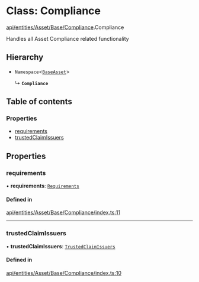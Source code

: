 # Class: Compliance

[api/entities/Asset/Base/Compliance](../wiki/api.entities.Asset.Base.Compliance).Compliance

Handles all Asset Compliance related functionality

## Hierarchy

- `Namespace`\<[`BaseAsset`](../wiki/api.entities.Asset.Base.BaseAsset.BaseAsset)\>

  ↳ **`Compliance`**

## Table of contents

### Properties

- [requirements](../wiki/api.entities.Asset.Base.Compliance.Compliance#requirements)
- [trustedClaimIssuers](../wiki/api.entities.Asset.Base.Compliance.Compliance#trustedclaimissuers)

## Properties

### requirements

• **requirements**: [`Requirements`](../wiki/api.entities.Asset.Base.Compliance.Requirements.Requirements)

#### Defined in

[api/entities/Asset/Base/Compliance/index.ts:11](https://github.com/PolymeshAssociation/polymesh-sdk/blob/8a9e72221/src/api/entities/Asset/Base/Compliance/index.ts#L11)

___

### trustedClaimIssuers

• **trustedClaimIssuers**: [`TrustedClaimIssuers`](../wiki/api.entities.Asset.Base.Compliance.TrustedClaimIssuers.TrustedClaimIssuers)

#### Defined in

[api/entities/Asset/Base/Compliance/index.ts:10](https://github.com/PolymeshAssociation/polymesh-sdk/blob/8a9e72221/src/api/entities/Asset/Base/Compliance/index.ts#L10)
